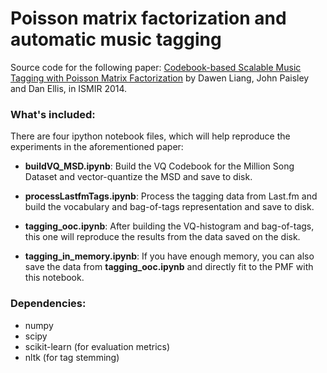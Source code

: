 Poisson matrix factorization and automatic music tagging
======

Source code for the following paper:
[Codebook-based Scalable Music Tagging with Poisson Matrix Factorization](http://www.ee.columbia.edu/~dliang/publications/LiangPE2014-codebook.pdf) by Dawen Liang, John Paisley and Dan Ellis, in ISMIR 2014. 

### What's included:

There are four ipython notebook files, which will help reproduce the experiments in the aforementioned paper:

* **buildVQ_MSD.ipynb**: Build the VQ Codebook for the Million Song Dataset and vector-quantize the MSD and save to disk.

* **processLastfmTags.ipynb**: Process the tagging data from Last.fm and build the vocabulary and bag-of-tags representation and save to disk.

* **tagging_ooc.ipynb**: After building the VQ-histogram and bag-of-tags, this one will reproduce the results from the data saved on the disk.

* **tagging_in_memory.ipynb**: If you have enough memory, you can also save the data from **tagging_ooc.ipynb** and directly fit to the PMF with this notebook.

### Dependencies:
* numpy 
* scipy
* scikit-learn (for evaluation metrics)
* nltk (for tag stemming)
